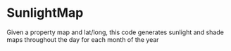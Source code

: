 # SunlightMap
Given a property map and lat/long, this code generates sunlight and shade maps throughout the day for each month of the year
